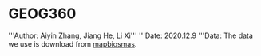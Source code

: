 # GEOG360 
'''Author: Aiyin Zhang, Jiang He, Li Xi'''
'''Date: 2020.12.9
'''Data: The data we use is download from [mapbiosmas](https://mapbiomas.org/download).

